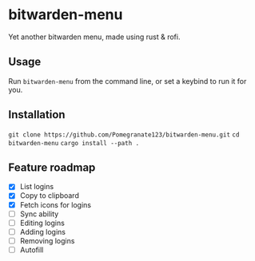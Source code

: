 # bitwarden-menu
Yet another bitwarden menu, made using rust & rofi.

## Usage
Run `bitwarden-menu` from the command line, or set a keybind to run it for you.

## Installation

`git clone https://github.com/Pomegranate123/bitwarden-menu.git`
`cd bitwarden-menu`
`cargo install --path .`


## Feature roadmap
- [x] List logins
- [x] Copy to clipboard
- [x] Fetch icons for logins
- [ ] Sync ability
- [ ] Editing logins
- [ ] Adding logins
- [ ] Removing logins
- [ ] Autofill
